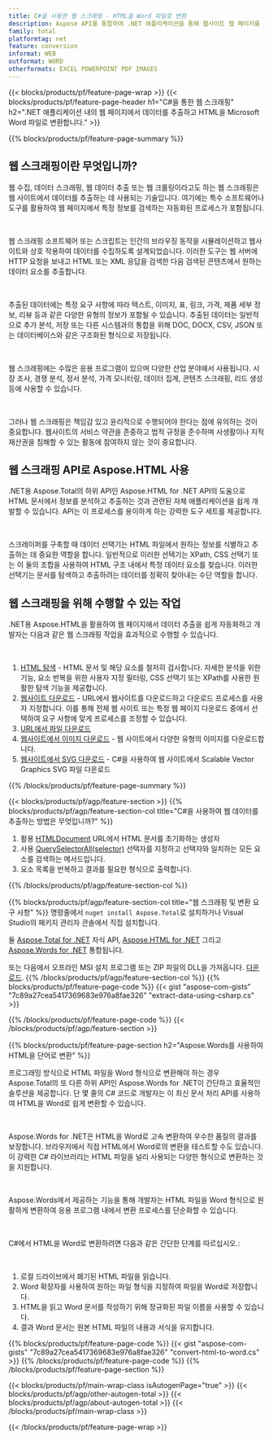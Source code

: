 ```yaml
---
title: C#을 사용한 웹 스크래핑 - HTML을 Word 파일로 변환 
description: Aspose API를 통합하여 .NET 애플리케이션을 통해 웹사이트 웹 페이지를 스크랩하고 HTML을 Microsoft Word 문서로 내보냅니다. 
family: total
platformtag: net
feature: conversion
informat: WEB
outformat: WORD
otherformats: EXCEL POWERPOINT PDF IMAGES
---
```

{{< blocks/products/pf/feature-page-wrap >}}
{{< blocks/products/pf/feature-page-header h1="C#을 통한 웹 스크래핑" h2=".NET 애플리케이션 내의 웹 페이지에서 데이터를 추출하고 HTML을 Microsoft Word 파일로 변환합니다." >}}

{{% blocks/products/pf/feature-page-summary %}}

<h2 class="heading-border">웹 스크래핑이란 무엇입니까?</h2>

<p>웹 수집, 데이터 스크래핑, 웹 데이터 추출 또는 웹 크롤링이라고도 하는 웹 스크래핑은 웹 사이트에서 데이터를 추출하는 데 사용되는 기술입니다. 여기에는 특수 소프트웨어나 도구를 활용하여 웹 페이지에서 특정 정보를 검색하는 자동화된 프로세스가 포함됩니다.</p><br />
<p>웹 스크래핑 소프트웨어 또는 스크립트는 인간의 브라우징 동작을 시뮬레이션하고 웹사이트와 상호 작용하여 데이터를 수집하도록 설계되었습니다. 이러한 도구는 웹 서버에 HTTP 요청을 보내고 HTML 또는 XML 응답을 검색한 다음 검색된 콘텐츠에서 원하는 데이터 요소를 추출합니다.</p><br />

<p>추출된 데이터에는 특정 요구 사항에 따라 텍스트, 이미지, 표, 링크, 가격, 제품 세부 정보, 리뷰 등과 같은 다양한 유형의 정보가 포함될 수 있습니다. 추출된 데이터는 일반적으로 추가 분석, 저장 또는 다른 시스템과의 통합을 위해 DOC, DOCX, CSV, JSON 또는 데이터베이스와 같은 구조화된 형식으로 저장됩니다.</p><br />

<p>웹 스크래핑에는 수많은 응용 프로그램이 있으며 다양한 산업 분야에서 사용됩니다. 시장 조사, 경쟁 분석, 정서 분석, 가격 모니터링, 데이터 집계, 콘텐츠 스크래핑, 리드 생성 등에 사용할 수 있습니다.</p><br />

<p>그러나 웹 스크래핑은 책임감 있고 윤리적으로 수행되어야 한다는 점에 유의하는 것이 중요합니다. 웹사이트의 서비스 약관을 존중하고 법적 규정을 준수하며 사생활이나 지적 재산권을 침해할 수 있는 활동에 참여하지 않는 것이 중요합니다.</p>

<h2 class="heading-border">웹 스크래핑 API로 Aspose.HTML 사용</h2>

<p>.NET용 Aspose.Total의 하위 API인 Aspose.HTML for .NET API의 도움으로 HTML 문서에서 정보를 분석하고 추출하는 것과 관련된 자체 애플리케이션을 쉽게 개발할 수 있습니다. API는 이 프로세스를 용이하게 하는 강력한 도구 세트를 제공합니다.</p><br />

<p>스크레이퍼를 구축할 때 데이터 선택기는 HTML 파일에서 원하는 정보를 식별하고 추출하는 데 중요한 역할을 합니다. 일반적으로 이러한 선택기는 XPath, CSS 선택기 또는 이 둘의 조합을 사용하여 HTML 구조 내에서 특정 데이터 요소를 찾습니다. 이러한 선택기는 문서를 탐색하고 추출하려는 데이터를 정확히 찾아내는 수단 역할을 합니다.</p>

<h2 class="heading-border">웹 스크래핑을 위해 수행할 수 있는 작업</h2>

<p>.NET용 Aspose.HTML을 활용하여 웹 페이지에서 데이터 추출을 쉽게 자동화하고 개발자는 다음과 같은 웹 스크래핑 작업을 효과적으로 수행할 수 있습니다.</p><br />

1. [HTML 탐색](https://docs.aspose.com/html/net/html-navigation/) - HTML 문서 및 해당 요소를 철저히 검사합니다. 자세한 분석을 위한 기능, 요소 반복을 위한 사용자 지정 필터링, CSS 선택기 또는 XPath를 사용한 원활한 탐색 기능을 제공합니다.
2. [웹사이트 다운로드](https://docs.aspose.com/html/net/download-website/) - URL에서 웹사이트를 다운로드하고 다운로드 프로세스를 사용자 지정합니다. 이를 통해 전체 웹 사이트 또는 특정 웹 페이지 다운로드 중에서 선택하여 요구 사항에 맞게 프로세스를 조정할 수 있습니다.
3. [URL에서 파일 다운로드](https://docs.aspose.com/html/net/download-file-from-url/) 
4. [웹사이트에서 이미지 다운로드](https://docs.aspose.com/html/net/download-images-from-website/) - 웹 사이트에서 다양한 유형의 이미지를 다운로드합니다.
5. [웹사이트에서 SVG 다운로드](https://docs.aspose.com/html/net/download-svg-from-website/) - C#을 사용하여 웹 사이트에서 Scalable Vector Graphics SVG 파일 다운로드

{{% /blocks/products/pf/feature-page-summary  %}}

{{< blocks/products/pf/agp/feature-section >}}
{{% blocks/products/pf/agp/feature-section-col title="C#을 사용하여 웹 데이터를 추출하는 방법은 무엇입니까?" %}}

1. 활용 [HTMLDocument](https://reference.aspose.com/html/net/aspose.html/htmldocument/htmldocument/) URL에서 HTML 문서를 초기화하는 생성자
2. 사용 [QuerySelectorAll(selector)](https://reference.aspose.com/html/net/aspose.html.dom/document/queryselectorall/) 선택자를 지정하고 선택자와 일치하는 모든 요소를 검색하는 메서드입니다.
3. 요소 목록을 반복하고 결과를 필요한 형식으로 출력합니다.
 
{{% /blocks/products/pf/agp/feature-section-col %}}

{{% blocks/products/pf/agp/feature-section-col title="웹 스크래핑 및 변환 요구 사항" %}}
명령줄에서 ```nuget install Aspose.Total```로 설치하거나 Visual Studio의 패키지 관리자 콘솔에서 직접 설치합니다.

둘 [Aspose.Total for .NET](https://products.aspose.com/total/net/) 자식 API, [Aspose.HTML for .NET](https://products.aspose.com/html/net/) 그리고 [Aspose.Words for .NET](https://products.aspose.com/words/net/) 통합됩니다.

또는 다음에서 오프라인 MSI 설치 프로그램 또는 ZIP 파일의 DLL을 가져옵니다. [다운로드](https://releases.aspose.com/total/net).
{{% /blocks/products/pf/agp/feature-section-col %}}
{{% blocks/products/pf/feature-page-code %}}
{{< gist "aspose-com-gists" "7c89a27cea5417369683e976a8fae326" "extract-data-using-csharp.cs" >}}

{{% /blocks/products/pf/feature-page-code %}}
{{< /blocks/products/pf/agp/feature-section >}}

{{% blocks/products/pf/feature-page-section  h2="Aspose.Words를 사용하여 HTML을 단어로 변환" %}}
<p>프로그래밍 방식으로 HTML 파일을 Word 형식으로 변환해야 하는 경우 Aspose.Total의 또 다른 하위 API인 Aspose.Words for .NET이 간단하고 효율적인 솔루션을 제공합니다. 단 몇 줄의 C# 코드로 개발자는 이 최신 문서 처리 API를 사용하여 HTML을 Word로 쉽게 변환할 수 있습니다.</p><br />

<p>Aspose.Words for .NET은 HTML을 Word로 고속 변환하여 우수한 품질의 결과를 보장합니다. 브라우저에서 직접 HTML에서 Word로의 변환을 테스트할 수도 있습니다. 이 강력한 C# 라이브러리는 HTML 파일을 널리 사용되는 다양한 형식으로 변환하는 것을 지원합니다.</p><br />

<p>Aspose.Words에서 제공하는 기능을 통해 개발자는 HTML 파일을 Word 형식으로 원활하게 변환하여 응용 프로그램 내에서 변환 프로세스를 단순화할 수 있습니다.</p><br />

<p>C#에서 HTML을 Word로 변환하려면 다음과 같은 간단한 단계를 따르십시오.:</p><br />

1. 로컬 드라이브에서 폐기된 HTML 파일을 읽습니다.
1. Word 확장자를 사용하여 원하는 파일 형식을 지정하여 파일을 Word로 저장합니다.
1. HTML을 읽고 Word 문서를 작성하기 위해 정규화된 파일 이름을 사용할 수 있습니다.
1. 결과 Word 문서는 원본 HTML 파일의 내용과 서식을 유지합니다.

{{% blocks/products/pf/feature-page-code %}}
{{< gist "aspose-com-gists" "7c89a27cea5417369683e976a8fae326" "convert-html-to-word.cs" >}}
{{% /blocks/products/pf/feature-page-code  %}}
{{% /blocks/products/pf/feature-page-section %}}

{{< blocks/products/pf/main-wrap-class isAutogenPage="true" >}}
{{< blocks/products/pf/agp/other-autogen-total >}}
{{< blocks/products/pf/agp/about-autogen-total >}}
{{< /blocks/products/pf/main-wrap-class >}}

{{< /blocks/products/pf/feature-page-wrap >}}